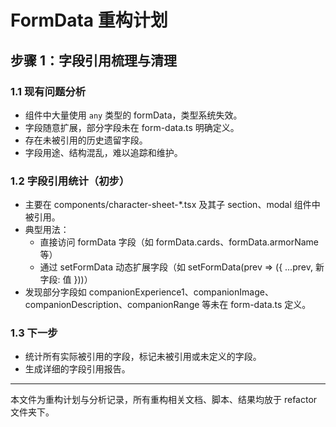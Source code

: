 # FormData 重构计划

## 步骤 1：字段引用梳理与清理

### 1.1 现有问题分析
- 组件中大量使用 `any` 类型的 formData，类型系统失效。
- 字段随意扩展，部分字段未在 form-data.ts 明确定义。
- 存在未被引用的历史遗留字段。
- 字段用途、结构混乱，难以追踪和维护。

### 1.2 字段引用统计（初步）
- 主要在 components/character-sheet-*.tsx 及其子 section、modal 组件中被引用。
- 典型用法：
  - 直接访问 formData 字段（如 formData.cards、formData.armorName 等）
  - 通过 setFormData 动态扩展字段（如 setFormData(prev => ({ ...prev, 新字段: 值 }))）
- 发现部分字段如 companionExperience1、companionImage、companionDescription、companionRange 等未在 form-data.ts 定义。

### 1.3 下一步
- 统计所有实际被引用的字段，标记未被引用或未定义的字段。
- 生成详细的字段引用报告。

---

本文件为重构计划与分析记录，所有重构相关文档、脚本、结果均放于 refactor 文件夹下。
